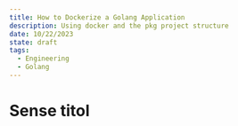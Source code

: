 ```yaml
---
title: How to Dockerize a Golang Application
description: Using docker and the pkg project structure
date: 10/22/2023
state: draft
tags:
  - Engineering
  - Golang
---
```


# Sense titol